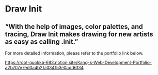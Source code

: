 # Draw Init

## “With the help of images, color palettes, and tracing, Draw Init makes drawing for new artists as easy as calling .init.”

For more detailed information, please refer to the portfolio link below.

https://root-quokka-683.notion.site/Kang-s-Web-Development-Portfolio-a2b707e7ed0a4b21a034f53e0add6f34
